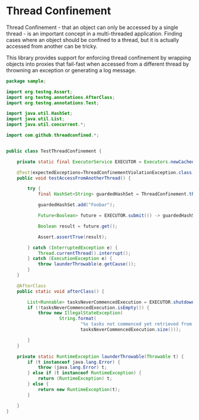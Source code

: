 # Thread Confinement

Thread Confinement - that an object can only be accessed by a single thread - is 
an important concept in a multi-threaded application. Finding cases where an 
object should be confined to a thread, but it is actually accessed from another
can be tricky. 

This library provides support for enforcing thread confinement by wrapping objects 
into proxies that fail-fast when accessed from a different thread by throwning an
exception or generating a log message.

```java
package sample;

import org.testng.Assert;
import org.testng.annotations.AfterClass;
import org.testng.annotations.Test;

import java.util.HashSet;
import java.util.List;
import java.util.concurrent.*;

import com.github.threadconfined.*;


public class TestThreadConfinement {

    private static final ExecutorService EXECUTOR = Executors.newCachedThreadPool();

    @Test(expectedExceptions=ThreadConfinementViolationException.class)
    public void testAccessFromAnotherThread() {

        try {
            final HashSet<String> guardedHashSet = ThreadConfinement.threadConfined(new HashSet<String>());

            guardedHashSet.add("Foobar");

            Future<Boolean> future = EXECUTOR.submit(() -> guardedHashSet.contains("Foobar"));

            Boolean result = future.get();

            Assert.assertTrue(result);

        } catch (InterruptedException e) {
            Thread.currentThread().interrupt();
        } catch (ExecutionException e) {
            throw launderThrowable(e.getCause());
        }
    }

    @AfterClass
    public static void afterClass() {

        List<Runnable> tasksNeverCommencedExecution = EXECUTOR.shutdownNow();
        if (!tasksNeverCommencedExecution.isEmpty()) {
            throw new IllegalStateException(
                    String.format(
                            "%s tasks not commenced yet retrieved from ExecutorService",
                            tasksNeverCommencedExecution.size()));

        }
    }

    private static RuntimeException launderThrowable(Throwable t) {
        if (t instanceof java.lang.Error) {
            throw (java.lang.Error) t;
        } else if (t instanceof RuntimeException) {
            return (RuntimeException) t;
        } else {
            return new RuntimeException(t);
        }

    }
}

```